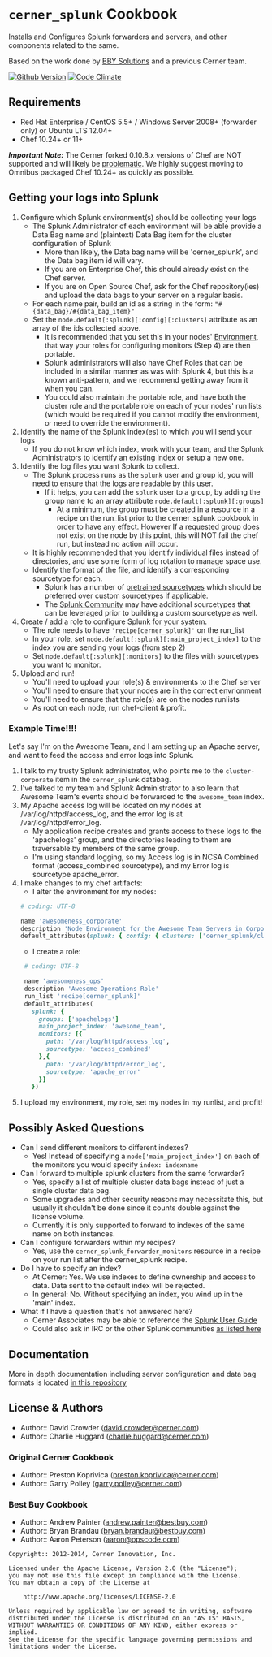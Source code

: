 `cerner_splunk` Cookbook
===================
Installs and Configures Splunk forwarders and servers, and other components related to the same.

Based on the work done by [BBY Solutions](https://github.com/bestbuycom/splunk_cookbook) and a previous Cerner team.

[![Github Version](https://badge.fury.io/gh/cerner%2Fcerner_splunk.svg)](http://badge.fury.io/gh/cerner%2Fcerner_splunk)
[![Code Climate](https://codeclimate.com/github/cerner/cerner_splunk/badges/gpa.svg)](https://codeclimate.com/github/cerner/cerner_splunk)

Requirements
------------
* Red Hat Enterprise / CentOS 5.5+ / Windows Server 2008+ (forwarder only) or Ubuntu LTS 12.04+
* Chef 10.24+ or 11+

**_Important Note:_** The Cerner forked 0.10.8.x versions of Chef are NOT supported and will likely be [problematic](http://www.fireflyfans.net/bluesunimages/227243C5F193ACEE32D874D8BD22AFD1.jpg). We highly suggest moving to Omnibus packaged Chef 10.24+ as quickly as possible.

Getting your logs into Splunk
-----------------------------
1. Configure which Splunk environment(s) should be collecting your logs
    * The Splunk Administrator of each environment will be able provide a Data Bag name and (plaintext) Data Bag item for the cluster configuration of Splunk
        * More than likely, the Data bag name will be 'cerner_splunk', and the Data bag item id will vary.
        * If you are on Enterprise Chef, this should already exist on the Chef server.
        * If you are on Open Source Chef, ask for the Chef repository(ies) and upload the data bags to your server on a regular basis.
    * For each name pair, build an id as a string in the form: `"#{data_bag}/#{data_bag_item}"`
    * Set the `node.default[:splunk][:config][:clusters]` attribute as an array of the ids collected above.
        * It is recommended that you set this in your nodes' [Environment](http://docs.opscode.com/essentials_environments.html), that way your roles for configuring monitors (Step 4) are then portable.
        * Splunk administrators will also have Chef Roles that can be included in a similar manner as was with Splunk 4, but this is a known anti-pattern, and we recommend getting away from it when you can.
        * You could also maintain the portable role, and have both the cluster role and the portable role on each of your nodes' run lists (which would be required if you cannot modify the environment, or need to override the environment).
2. Identify the name of the Splunk index(es) to which you will send your logs
    * If you do not know which index, work with your team, and the Splunk Administrators to identify an existing index or setup a new one.
3. Identify the log files you want Splunk to collect.
    * The Splunk process runs as the `splunk` user and group id, you will need to ensure that the logs are readable by this user.
        * If it helps, you can add the `splunk` user to a group, by adding the group name to an array attribute `node.default[:splunk][:groups]`
            * At a minimum, the group must be created in a resource in a recipe on the run_list prior to the cerner_splunk cookbook in order to have any effect. However If a requested group does not exist on the node by this point, this will NOT fail the chef run, but instead no action will occur.
    * It is highly recommended that you identify individual files instead of directories, and use some form of log rotation to manage space use.
    * Identify the format of the file, and identify a corresponding sourcetype for each.
        * Splunk has a number of [pretrained sourcetypes](http://docs.splunk.com/Documentation/Splunk/6.0.1/Data/Listofpretrainedsourcetypes) which should be preferred over custom sourcetypes if applicable.
        * The [Splunk Community](docs/contributing.md) may have additional sourcetypes that can be leveraged prior to building a custom sourcetype as well.
4. Create / add a role to configure Splunk for your system.
    * The role needs to have `'recipe[cerner_splunk]'` on the run_list
    * In your role, set `node.default[:splunk][:main_project_index]` to the index you are sending your logs (from step 2)
    * Set `node.default[:splunk][:monitors]` to the files with sourcetypes you want to monitor.
5. Upload and run!
    * You'll need to upload your role(s) & environments to the Chef server
    * You'll need to ensure that your nodes are in the correct envrionment
    * You'll need to ensure that the role(s) are on the nodes runlists
    * As root on each node, run chef-client & profit.

### Example Time!!!!
Let's say I'm on the Awesome Team, and I am setting up an Apache server, and want to feed the access and error logs into Splunk.

1. I talk to my trusty Splunk administrator, who points me to the `cluster-corporate` item in the `cerner_splunk` databag.
2. I've talked to my team and Splunk Administrator to also learn that Awesome Team's events should be forwarded to the `awesome_team` index.
3. My Apache access log will be located on my nodes at /var/log/httpd/access_log, and the error log is at /var/log/httpd/error_log.
    * My application recipe creates and grants access to these logs to the 'apachelogs' group, and the directories leading to them are traversable by members of the same group.
    * I'm using standard logging, so my Access log is in NCSA Combined format (access_combined sourcetype), and my Error log is sourcetype apache_error.
4. I make changes to my chef artifacts:
    * I alter the environment for my nodes:
     ```ruby
     # coding: UTF-8

     name 'awesomeness_corporate'
     description 'Node Environment for the Awesome Team Servers in Corporate'
     default_attributes(splunk: { config: { clusters: ['cerner_splunk/cluster-corporate']}})
     ```
    * I create a role:
     ```ruby
      # coding: UTF-8

      name 'awesomeness_ops'
      description 'Awesome Operations Role'
      run_list 'recipe[cerner_splunk]'
      default_attributes(
        splunk: {
          groups: ['apachelogs']
          main_project_index: 'awesome_team',
          monitors: [{
            path: '/var/log/httpd/access_log',
            sourcetype: 'access_combined'
          },{
            path: '/var/log/httpd/error_log',
            sourcetype: 'apache_error'
          }]
        })
     ```
5. I upload my environment, my role, set my nodes in my runlist, and profit!

Possibly Asked Questions
------------------------
* Can I send different monitors to different indexes?
    * Yes! Instead of specifying a `node['main_project_index']` on each of the monitors you would specify `index: indexname`
* Can I forward to multiple splunk clusters from the same forwarder?
    * Yes, specify a list of multiple cluster data bags instead of just a single cluster data bag.
    * Some upgrades and other security reasons may necessitate this, but usually it shouldn't be done since it counts double against the license volume.
    * Currently it is only supported to forward to indexes of the same name on both instances.
* Can I configure forwarders within my recipes?
    * Yes, use the `cerner_splunk_forwarder_monitors` resource in a recipe on your run list after the cerner_splunk recipe.
* Do I have to specify an index?
    * At Cerner: Yes. We use indexes to define ownership and access to data. Data sent to the default index will be rejected.
    * In general: No. Without specifying an index, you wind up in the 'main' index.
* What if I have a question that's not anwsered here?
    * Cerner Associates may be able to reference the [Splunk User Guide](https://wiki.ucern.com/display/OPSINFRA/Splunk+User+Guide)
    * Could also ask in IRC or the other Splunk communities [as listed here](docs/contributing.md)

Documentation
-------------
More in depth documentation including server configuration and data bag formats is located [in this repository](docs/README.md)

License & Authors
-----------------
- Author:: David Crowder (david.crowder@cerner.com)
- Author:: Charlie Huggard (charlie.huggard@cerner.com)

### Original Cerner Cookbook
- Author:: Preston Koprivica (preston.koprivica@cerner.com)
- Author:: Garry Polley (garry.polley@cerner.com)

### Best Buy Cookbook
- Author:: Andrew Painter (andrew.painter@bestbuy.com)
- Author:: Bryan Brandau (bryan.brandau@bestbuy.com)
- Author:: Aaron Peterson (aaron@opscode.com)

```text
Copyright:: 2012-2014, Cerner Innovation, Inc.

Licensed under the Apache License, Version 2.0 (the "License");
you may not use this file except in compliance with the License.
You may obtain a copy of the License at

    http://www.apache.org/licenses/LICENSE-2.0

Unless required by applicable law or agreed to in writing, software
distributed under the License is distributed on an "AS IS" BASIS,
WITHOUT WARRANTIES OR CONDITIONS OF ANY KIND, either express or implied.
See the License for the specific language governing permissions and
limitations under the License.
```
